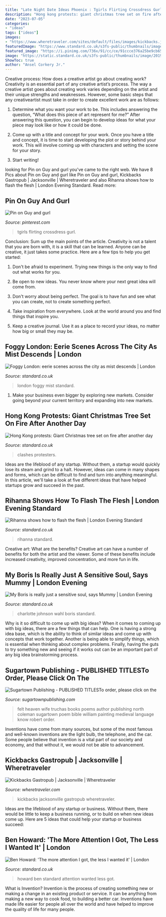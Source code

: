 ```yaml
---
title: "Late Night Date Ideas Phoenix : Tgirls Flirting Crossdress Gurl"
description: "Hong kong protests: giant christmas tree set on fire after another day"
date: "2023-07-05"
categories:
- "ideas"
tags: ["ideas"]
images:
- "https://www.wheretraveler.com/sites/default/files/images/kickbacks.jpg"
featuredImage: "https://www.standard.co.uk/s3fs-public/thumbnails/image/2014/01/21/09/londonfog5.jpg"
featured_image: "https://i.pinimg.com/736x/91/cc/ce/91ccce376a25be9cb659c880fea54fdd--mature-couples-happy-couples.jpg"
image: "https://static.standard.co.uk/s3fs-public/thumbnails/image/2019/11/12/14/HongKongXmas121119a.jpg"
ShowToc: true
author: "Ansel Corkery Jr."
---
```



Creative process: How does a creative artist go about creating work?
Creativity is an essential part of any creative artist’s process. The way a creative artist goes about creating work varies depending on the artist and their unique strengths and weaknesses. However, some basic steps that any creativeartist must take in order to create excellent work are as follows:
1. Determine what you want your work to be. This includes answering the question, “What does this piece of art represent for me?” After answering this question, you can begin to develop ideas for what your piece may look like or how it could be done.

2. Come up with a title and concept for your work. Once you have a title and concept, it is time to start developing the plot or story behind your work. This will involve coming up with characters and setting the scene for your story.

3. Start writing!

	

		
looking for Pin on Guy and gurl you've came to the right web. We have 8 Pics about Pin on Guy and gurl like Pin on Guy and gurl, Kickbacks Gastropub | Jacksonville | Wheretraveler and also Rihanna shows how to flash the flesh | London Evening Standard. Read more:
		
    
## Pin On Guy And Gurl

<img loading=lazy src="https://i.pinimg.com/736x/91/cc/ce/91ccce376a25be9cb659c880fea54fdd--mature-couples-happy-couples.jpg" onerror="this.onerror=null;this.src='https://tse2.mm.bing.net/th?id=OIP.98AsJW0yK5eSdE3UdXU_vgHaJ3&amp;pid=15.1';" alt="Pin on Guy and gurl">

_Source: pinterest.com_

>tgirls flirting crossdress gurl. 

	

Conclusion: Sum up the main points of the article.
Creativity is not a talent that you are born with, it is a skill that can be learned. Anyone can be creative, it just takes some practice. Here are a few tips to help you get started:
1. Don't be afraid to experiment. Trying new things is the only way to find out what works for you.

2. Be open to new ideas. You never know where your next great idea will come from.

3. Don't worry about being perfect. The goal is to have fun and see what you can create, not to create something perfect.

4. Take inspiration from everywhere. Look at the world around you and find things that inspire you.

5. Keep a creative journal. Use it as a place to record your ideas, no matter how big or small they may be.

    
## Foggy London: Eerie Scenes Across The City As Mist Descends | London

<img loading=lazy src="https://www.standard.co.uk/s3fs-public/thumbnails/image/2014/01/21/09/londonfog5.jpg" onerror="this.onerror=null;this.src='https://tse1.mm.bing.net/th?id=OIP.jQTUcNFm2LRgFFg0AaWvpAHaE8&amp;pid=15.1';" alt="Foggy London: eerie scenes across the city as mist descends | London">

_Source: standard.co.uk_

>london foggy mist standard. 

	

1. Make your business even bigger by exploring new markets. Consider going beyond your current territory and expanding into new markets.

    
## Hong Kong Protests: Giant Christmas Tree Set On Fire After Another Day

<img loading=lazy src="https://static.standard.co.uk/s3fs-public/thumbnails/image/2019/11/12/14/HongKongXmas121119a.jpg" onerror="this.onerror=null;this.src='https://tse4.mm.bing.net/th?id=OIP.-EMvHbxpBB9qrgdKH6LpEwHaE7&amp;pid=15.1';" alt="Hong Kong protests: Giant Christmas tree set on fire after another day">

_Source: standard.co.uk_

>clashes protesters. 

	

Ideas are the lifeblood of any startup. Without them, a startup would quickly lose its steam and grind to a halt. However, ideas can come in many shapes and forms, which can be difficult to find and turn into anything meaningful. In this article, we'll take a look at five different ideas that have helped startups grow and succeed in the past.

    
## Rihanna Shows How To Flash The Flesh | London Evening Standard

<img loading=lazy src="https://www.standard.co.uk/s3fs-public/thumbnails/image/2012/05/11/09/rihanna.jpg" onerror="this.onerror=null;this.src='https://tse1.mm.bing.net/th?id=OIP.Hf4CQ68PIAPdTVudBmXrQAHaLH&amp;pid=15.1';" alt="Rihanna shows how to flash the flesh | London Evening Standard">

_Source: standard.co.uk_

>rihanna standard. 

	

Creative art: What are the benefits?
Creative art can have a number of benefits for both the artist and the viewer. Some of these benefits include increased creativity, improved concentration, and more fun in life.

    
## My Boris Is Really Just A Sensitive Soul, Says Mummy | London Evening

<img loading=lazy src="https://www.standard.co.uk/s3fs-public/thumbnails/image/2013/07/29/16/Charlotte-Johnson-Wahl.jpg" onerror="this.onerror=null;this.src='https://tse2.mm.bing.net/th?id=OIP.VTIQ_B_lS1dcPMAowNrdwAHaE8&amp;pid=15.1';" alt="My Boris is really just a sensitive soul, says Mummy | London Evening">

_Source: standard.co.uk_

>charlotte johnson wahl boris standard. 

	

Why is it so difficult to come up with big ideas?
When it comes to coming up with big ideas, there are a few things that can help. One is having a strong idea base, which is the ability to think of similar ideas and come up with concepts that work together. Another is being able to simplify things, which is essential when thinking about complex problems. Finally, having the guts to try something new and seeing if it works out can be an important part of any big idea brainstorming process.

    
## Sugartown Publishing - PUBLISHED TITLESTo Order, Please Click On The

<img loading=lazy src="http://sugartownpublishing.com/yahoo_site_admin/assets/images/Truchas-cover-for-Jannie-sm.26103416_std.jpg" onerror="this.onerror=null;this.src='https://tse1.mm.bing.net/th?id=OIP.7fYV5R1AzjuJkmGAX3cpXAAAAA&amp;pid=15.1';" alt="Sugartown Publishing - PUBLISHED TITLESTo order, please click on the">

_Source: sugartownpublishing.com_

>felt heaven wife truchas books poems author publishing north coleman sugartown poem bible william painting medieval language know robert order. 

	

Inventions have come from many sources, but some of the most famous and well-known inventions are the light bulb, the telephone, and the car. Some people believe that invention is a vital part of our society and economy, and that without it, we would not be able to advancement.

    
## Kickbacks Gastropub | Jacksonville | Wheretraveler

<img loading=lazy src="https://www.wheretraveler.com/sites/default/files/images/kickbacks.jpg" onerror="this.onerror=null;this.src='https://tse3.mm.bing.net/th?id=OIP.0eohzfrrE2SyHSc6Cp8qRAHaE8&amp;pid=15.1';" alt="Kickbacks Gastropub | Jacksonville | Wheretraveler">

_Source: wheretraveler.com_

>kickbacks jacksonville gastropub wheretraveler. 

	

Ideas are the lifeblood of any startup or business. Without them, there would be little to keep a business running, or to build on when new ideas come up. Here are 5 ideas that could help your startup or business succeed:

    
## Ben Howard: &#039;The More Attention I Got, The Less I Wanted It&#039; | London

<img loading=lazy src="https://www.standard.co.uk/s3fs-public/thumbnails/image/2014/08/28/17/howard_1.jpg" onerror="this.onerror=null;this.src='https://tse1.mm.bing.net/th?id=OIP.F4o8G2Y7gD5zoz5gCg0mlQHaE8&amp;pid=15.1';" alt="Ben Howard: &#039;The more attention I got, the less I wanted it&#039; | London">

_Source: standard.co.uk_

>howard ben standard attention wanted less got. 

	

What is Invention?
Invention is the process of creating something new or making a change in an existing product or service. It can be anything from making a new way to cook food, to building a better car. Inventions have made life easier for people all over the world and have helped to improve the quality of life for many people.

